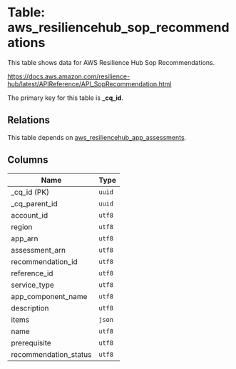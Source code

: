 # Table: aws_resiliencehub_sop_recommendations

This table shows data for AWS Resilience Hub Sop Recommendations.

https://docs.aws.amazon.com/resilience-hub/latest/APIReference/API_SopRecommendation.html

The primary key for this table is **_cq_id**.

## Relations

This table depends on [aws_resiliencehub_app_assessments](aws_resiliencehub_app_assessments.md).

## Columns

| Name          | Type          |
| ------------- | ------------- |
|_cq_id (PK)|`uuid`|
|_cq_parent_id|`uuid`|
|account_id|`utf8`|
|region|`utf8`|
|app_arn|`utf8`|
|assessment_arn|`utf8`|
|recommendation_id|`utf8`|
|reference_id|`utf8`|
|service_type|`utf8`|
|app_component_name|`utf8`|
|description|`utf8`|
|items|`json`|
|name|`utf8`|
|prerequisite|`utf8`|
|recommendation_status|`utf8`|